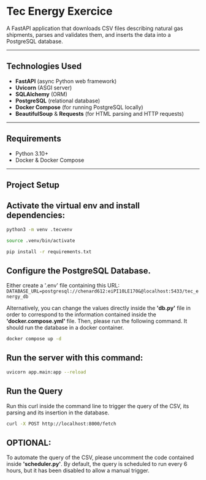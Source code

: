 # Tec Energy Exercice

A FastAPI application that downloads CSV files describing natural gas shipments, parses and validates them, and inserts the data into a PostgreSQL database.

---

## Technologies Used

- **FastAPI** (async Python web framework)
- **Uvicorn** (ASGI server)
- **SQLAlchemy** (ORM)
- **PostgreSQL** (relational database)
- **Docker Compose** (for running PostgreSQL locally)
- **BeautifulSoup** & **Requests** (for HTML parsing and HTTP requests)

---

## Requirements

- Python 3.10+
- Docker & Docker Compose

---

## Project Setup

## Activate the virtual env and install dependencies:

```bash
python3 -m venv .tecvenv

source .venv/bin/activate

pip install -r requirements.txt
```

## Configure the PostgreSQL Database. 
 Either create a '.env' file containing this URL: 
```DATABASE_URL=postgresql://chenard612:eiPI10LE170&@localhost:5433/tec_energy_db```

Alternatively, you can change the values directly inside the **'db.py'** file in order to correspond to the information contained inside the **'docker.compose.yml'** file.
Then, please run the following command. It should run the database in a docker container.

```bash
docker compose up -d
```

## Run the server with this command:

```bash
uvicorn app.main:app --reload
```

## Run the Query
Run this curl inside the command line to trigger the query of the CSV, its parsing and its insertion in the database.

```bash
curl -X POST http://localhost:8000/fetch
```

## OPTIONAL: 
To automate the query of the CSV, please uncomment the code contained inside **'scheduler.py'**. By default, the query is scheduled to run every 6 hours, but it has been disabled to allow a manual trigger.